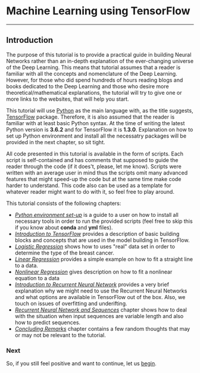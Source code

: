 # Machine Learning using TensorFlow

---

## Introduction

The purpose of this tutorial is to provide a practical guide in building Neural Networks rather than an in-depth explanation of the ever-changing universe of the Deep Learning. This means that tutorial assumes that a reader is familiar with all the concepts and nomenclature of the Deep Learning. However, for those who did spend hundreds of hours reading blogs and books dedicated to the Deep Learning and those who desire more theoretical/mathematical explanations, the tutorial will try to give one or more links to the websites, that will help you start.

This tutorial will use [Python](https://www.python.org/) as the main language with, as the title suggests, [TensorFlow](https://www.tensorflow.org/) package. Therefore, it is also assumed that the reader is familiar with at least basic  Python syntax.  At the time of writing the latest Python version is **3.6.2** and for TensorFlow it is **1.3.0**. Explanation on how to set up Python environment and install all the necessatry packages will be provided in the next chapter, so sit tight.

All code presented in this tutorial is available in the form of scripts. Each script is self-contained and has comments that supposed to guide the reader through the code \(if it does't, please, let me know\). Scripts were written with an average user in mind thus the scripts omit many advanced features that might speed-up the code but at the same time make code harder to understand. This code also can be used as a template for whatever reader might want to do with it, so feel free to play around.

This tutorial consists of the following chapters:

* [_Python environment set-up_](/chapters/chapter1.md) is a guide to a user on how to install all necessary tools in order to run the provided scripts \(feel free to skip this if you know about **conda** and **yml** files\).
* [_Introduction to TensorFlow_](/chapters/chapter2.md) provides a description of basic building blocks and concepts that are used in the model building in TensorFlow.
* [_Logistic Regression_](/chapters/chapter3.md) shows how to uses "real" data set in order to determine the type of the breast cancer.
* [_Linear Regression_](/chapters/chapter4.md) provides a simple example on how to fit a straight line to a data.
* [_Nonlinear Regression_](/chapters/chapter5.md) gives description on how to fit a nonlinear equation to a data
* [_Introduction to Recurrent Neural Network_](/chapters/chapter6.md) provides a very brief explanation why we might need to use the Recurrent Neural Networks and what options are available in TensorFlow out of the box. Also, we touch on issues of overfitting and underifting.
* [_Recurrent Neural Network and Sequences_](/chapters/chapter7.md) chapter shows how to deal with the situation when input sequences are variable length and also how to predict sequences.
* [_Concluding Remarks_](/chapters/chapter8.md) chapter contains a few random thoughts that may or may not be relevant to the tutorial.

### Next

So, if you still feel positive and want to continue, let us [begin](/chapters/chapter1.md).

